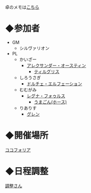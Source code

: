卓のメモは[こちら](/HinaDoraSS/memo.md)

# ◆参加者
- GM
  - シルヴァリオン
- PL
  - かいざー
    - [アレクサンダー・オースティン](https://trpg.x0.com/ytsheet2/sw2.5/?id=46HSBW)
      - [ティルグリス](https://trpg.x0.com/ytsheet2/sw2.5/?id=fDwuU4)
  - しろうさぎ
    - [ドルチェ・エルフェーション](https://trpg.x0.com/ytsheet2/sw2.5/?id=NAMV91)
  - むむがみ
    - [レグナ・フォゥルス](https://trpg.x0.com/ytsheet2/sw2.5/?id=9TKw5G)
      - [うまごん(ホース)](https://trpg.x0.com/ytsheet2/sw2.5/?id=Lmrequ)
  - りありす
    - [グレン](https://trpg.x0.com/ytsheet2/sw2.5/?id=9TKw5G)

# ◆開催場所
[ココフォリア](https://ccfolia.com/rooms/_Q8ArLuDZ)

# ◆日程調整
[調整さん](https://chouseisan.com/s?h=24650b9c895c4fce918ed4e5d5dafc82)
